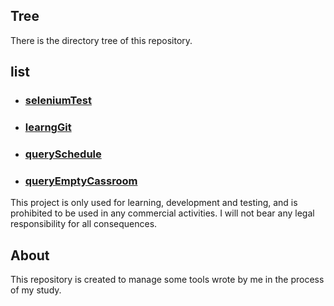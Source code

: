 ## Tree

There is the directory tree of this repository.

## list

- ### <a href="./seleniumTest">seleniumTest</a>

- ### <a href = "./learnGit">learngGit</a>

- ### <a href = "./querySchedule">querySchedule</a>

- ### <a href = "./queryEmptyCassroom">queryEmptyCassroom</a>

This project is only used for learning, development and testing, and is prohibited to be used in any commercial activities. I will not bear any legal responsibility for all consequences.

## About

This repository is created to manage some tools wrote by me in the process of my study.